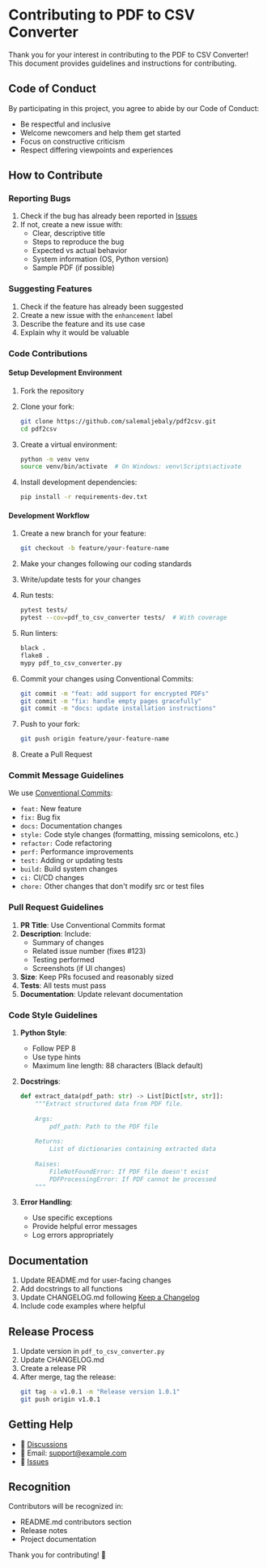 # Contributing to PDF to CSV Converter

Thank you for your interest in contributing to the PDF to CSV Converter! This document provides guidelines and instructions for contributing.

## Code of Conduct

By participating in this project, you agree to abide by our Code of Conduct:
- Be respectful and inclusive
- Welcome newcomers and help them get started
- Focus on constructive criticism
- Respect differing viewpoints and experiences

## How to Contribute

### Reporting Bugs

1. Check if the bug has already been reported in [Issues](https://github.com/salemaljebaly/pdf2csv/issues)
2. If not, create a new issue with:
   - Clear, descriptive title
   - Steps to reproduce the bug
   - Expected vs actual behavior
   - System information (OS, Python version)
   - Sample PDF (if possible)

### Suggesting Features

1. Check if the feature has already been suggested
2. Create a new issue with the `enhancement` label
3. Describe the feature and its use case
4. Explain why it would be valuable

### Code Contributions

#### Setup Development Environment

1. Fork the repository
2. Clone your fork:
   ```bash
   git clone https://github.com/salemaljebaly/pdf2csv.git
   cd pdf2csv
   ```

3. Create a virtual environment:
   ```bash
   python -m venv venv
   source venv/bin/activate  # On Windows: venv\Scripts\activate
   ```

4. Install development dependencies:
   ```bash
   pip install -r requirements-dev.txt
   ```

#### Development Workflow

1. Create a new branch for your feature:
   ```bash
   git checkout -b feature/your-feature-name
   ```

2. Make your changes following our coding standards

3. Write/update tests for your changes

4. Run tests:
   ```bash
   pytest tests/
   pytest --cov=pdf_to_csv_converter tests/  # With coverage
   ```

5. Run linters:
   ```bash
   black .
   flake8 .
   mypy pdf_to_csv_converter.py
   ```

6. Commit your changes using Conventional Commits:
   ```bash
   git commit -m "feat: add support for encrypted PDFs"
   git commit -m "fix: handle empty pages gracefully"
   git commit -m "docs: update installation instructions"
   ```

7. Push to your fork:
   ```bash
   git push origin feature/your-feature-name
   ```

8. Create a Pull Request

### Commit Message Guidelines

We use [Conventional Commits](https://www.conventionalcommits.org/):

- `feat:` New feature
- `fix:` Bug fix
- `docs:` Documentation changes
- `style:` Code style changes (formatting, missing semicolons, etc.)
- `refactor:` Code refactoring
- `perf:` Performance improvements
- `test:` Adding or updating tests
- `build:` Build system changes
- `ci:` CI/CD changes
- `chore:` Other changes that don't modify src or test files

### Pull Request Guidelines

1. **PR Title**: Use Conventional Commits format
2. **Description**: Include:
   - Summary of changes
   - Related issue number (fixes #123)
   - Testing performed
   - Screenshots (if UI changes)
3. **Size**: Keep PRs focused and reasonably sized
4. **Tests**: All tests must pass
5. **Documentation**: Update relevant documentation

### Code Style Guidelines

1. **Python Style**:
   - Follow PEP 8
   - Use type hints
   - Maximum line length: 88 characters (Black default)

2. **Docstrings**:
   ```python
   def extract_data(pdf_path: str) -> List[Dict[str, str]]:
       """Extract structured data from PDF file.
       
       Args:
           pdf_path: Path to the PDF file
           
       Returns:
           List of dictionaries containing extracted data
           
       Raises:
           FileNotFoundError: If PDF file doesn't exist
           PDFProcessingError: If PDF cannot be processed
       """
   ```

3. **Error Handling**:
   - Use specific exceptions
   - Provide helpful error messages
   - Log errors appropriately

## Documentation

1. Update README.md for user-facing changes
2. Add docstrings to all functions
3. Update CHANGELOG.md following [Keep a Changelog](https://keepachangelog.com/)
4. Include code examples where helpful

## Release Process

1. Update version in `pdf_to_csv_converter.py`
2. Update CHANGELOG.md
3. Create a release PR
4. After merge, tag the release:
   ```bash
   git tag -a v1.0.1 -m "Release version 1.0.1"
   git push origin v1.0.1
   ```

## Getting Help

- 💬 [Discussions](https://github.com/yourusername/pdf2csv/discussions)
- 📧 Email: support@example.com
- 🐛 [Issues](https://github.com/yourusername/pdf2csv/issues)

## Recognition

Contributors will be recognized in:
- README.md contributors section
- Release notes
- Project documentation

Thank you for contributing! 🎉